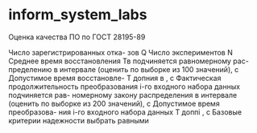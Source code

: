 # inform_system_labs

Оценка качества ПО по ГОСТ 28195-89

Число зарегистрированных отка-
зов Q
Число экспериментов N
Cреднее время восстановления Тв
подчиняется равномерному рас-
пределению в интервале (оценить
по выборке из 100 значений), с
Допустимое время восстановле-
Т допния
в
, с
Фактическая продолжительность
преобразования i-го входного
набора данных подчиняется рав-
номерному закону распределения
в интервале (оценить по выборке
из 200 значений), с
Допустимое время преобразова-
ния i-го входного набора данных
Т доппi , с
Базовые критерии надежности
выбрать равными